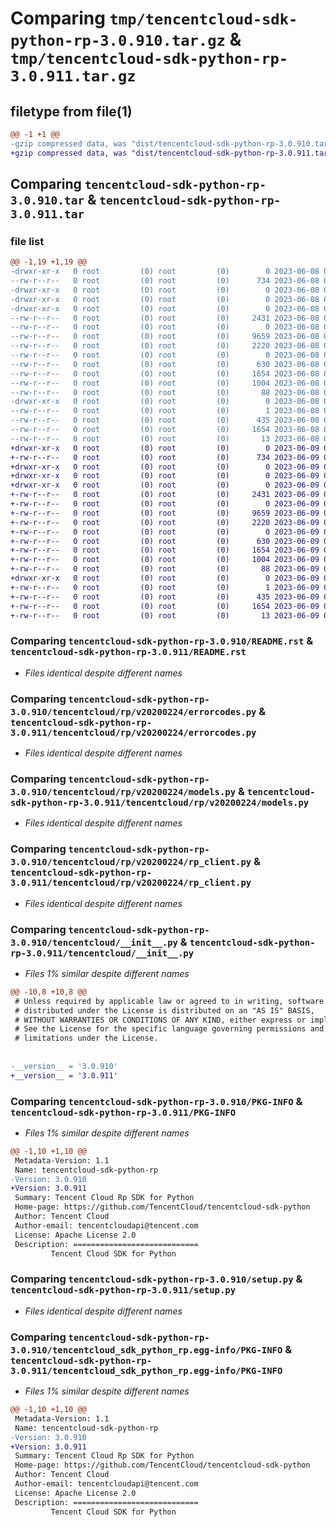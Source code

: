 # Comparing `tmp/tencentcloud-sdk-python-rp-3.0.910.tar.gz` & `tmp/tencentcloud-sdk-python-rp-3.0.911.tar.gz`

## filetype from file(1)

```diff
@@ -1 +1 @@
-gzip compressed data, was "dist/tencentcloud-sdk-python-rp-3.0.910.tar", last modified: Thu Jun  8 09:17:41 2023, max compression
+gzip compressed data, was "dist/tencentcloud-sdk-python-rp-3.0.911.tar", last modified: Fri Jun  9 02:25:20 2023, max compression
```

## Comparing `tencentcloud-sdk-python-rp-3.0.910.tar` & `tencentcloud-sdk-python-rp-3.0.911.tar`

### file list

```diff
@@ -1,19 +1,19 @@
-drwxr-xr-x   0 root         (0) root         (0)        0 2023-06-08 09:17:41.000000 tencentcloud-sdk-python-rp-3.0.910/
--rw-r--r--   0 root         (0) root         (0)      734 2023-06-08 09:17:41.000000 tencentcloud-sdk-python-rp-3.0.910/README.rst
-drwxr-xr-x   0 root         (0) root         (0)        0 2023-06-08 09:17:41.000000 tencentcloud-sdk-python-rp-3.0.910/tencentcloud/
-drwxr-xr-x   0 root         (0) root         (0)        0 2023-06-08 09:17:41.000000 tencentcloud-sdk-python-rp-3.0.910/tencentcloud/rp/
-drwxr-xr-x   0 root         (0) root         (0)        0 2023-06-08 09:17:41.000000 tencentcloud-sdk-python-rp-3.0.910/tencentcloud/rp/v20200224/
--rw-r--r--   0 root         (0) root         (0)     2431 2023-06-08 09:17:41.000000 tencentcloud-sdk-python-rp-3.0.910/tencentcloud/rp/v20200224/errorcodes.py
--rw-r--r--   0 root         (0) root         (0)        0 2023-06-08 09:17:41.000000 tencentcloud-sdk-python-rp-3.0.910/tencentcloud/rp/v20200224/__init__.py
--rw-r--r--   0 root         (0) root         (0)     9659 2023-06-08 09:17:41.000000 tencentcloud-sdk-python-rp-3.0.910/tencentcloud/rp/v20200224/models.py
--rw-r--r--   0 root         (0) root         (0)     2220 2023-06-08 09:17:41.000000 tencentcloud-sdk-python-rp-3.0.910/tencentcloud/rp/v20200224/rp_client.py
--rw-r--r--   0 root         (0) root         (0)        0 2023-06-08 09:17:41.000000 tencentcloud-sdk-python-rp-3.0.910/tencentcloud/rp/__init__.py
--rw-r--r--   0 root         (0) root         (0)      630 2023-06-08 09:17:41.000000 tencentcloud-sdk-python-rp-3.0.910/tencentcloud/__init__.py
--rw-r--r--   0 root         (0) root         (0)     1654 2023-06-08 09:17:41.000000 tencentcloud-sdk-python-rp-3.0.910/PKG-INFO
--rw-r--r--   0 root         (0) root         (0)     1004 2023-06-08 09:17:41.000000 tencentcloud-sdk-python-rp-3.0.910/setup.py
--rw-r--r--   0 root         (0) root         (0)       88 2023-06-08 09:17:41.000000 tencentcloud-sdk-python-rp-3.0.910/setup.cfg
-drwxr-xr-x   0 root         (0) root         (0)        0 2023-06-08 09:17:41.000000 tencentcloud-sdk-python-rp-3.0.910/tencentcloud_sdk_python_rp.egg-info/
--rw-r--r--   0 root         (0) root         (0)        1 2023-06-08 09:17:41.000000 tencentcloud-sdk-python-rp-3.0.910/tencentcloud_sdk_python_rp.egg-info/dependency_links.txt
--rw-r--r--   0 root         (0) root         (0)      435 2023-06-08 09:17:41.000000 tencentcloud-sdk-python-rp-3.0.910/tencentcloud_sdk_python_rp.egg-info/SOURCES.txt
--rw-r--r--   0 root         (0) root         (0)     1654 2023-06-08 09:17:41.000000 tencentcloud-sdk-python-rp-3.0.910/tencentcloud_sdk_python_rp.egg-info/PKG-INFO
--rw-r--r--   0 root         (0) root         (0)       13 2023-06-08 09:17:41.000000 tencentcloud-sdk-python-rp-3.0.910/tencentcloud_sdk_python_rp.egg-info/top_level.txt
+drwxr-xr-x   0 root         (0) root         (0)        0 2023-06-09 02:25:20.000000 tencentcloud-sdk-python-rp-3.0.911/
+-rw-r--r--   0 root         (0) root         (0)      734 2023-06-09 02:25:20.000000 tencentcloud-sdk-python-rp-3.0.911/README.rst
+drwxr-xr-x   0 root         (0) root         (0)        0 2023-06-09 02:25:20.000000 tencentcloud-sdk-python-rp-3.0.911/tencentcloud/
+drwxr-xr-x   0 root         (0) root         (0)        0 2023-06-09 02:25:20.000000 tencentcloud-sdk-python-rp-3.0.911/tencentcloud/rp/
+drwxr-xr-x   0 root         (0) root         (0)        0 2023-06-09 02:25:20.000000 tencentcloud-sdk-python-rp-3.0.911/tencentcloud/rp/v20200224/
+-rw-r--r--   0 root         (0) root         (0)     2431 2023-06-09 02:25:20.000000 tencentcloud-sdk-python-rp-3.0.911/tencentcloud/rp/v20200224/errorcodes.py
+-rw-r--r--   0 root         (0) root         (0)        0 2023-06-09 02:25:20.000000 tencentcloud-sdk-python-rp-3.0.911/tencentcloud/rp/v20200224/__init__.py
+-rw-r--r--   0 root         (0) root         (0)     9659 2023-06-09 02:25:20.000000 tencentcloud-sdk-python-rp-3.0.911/tencentcloud/rp/v20200224/models.py
+-rw-r--r--   0 root         (0) root         (0)     2220 2023-06-09 02:25:20.000000 tencentcloud-sdk-python-rp-3.0.911/tencentcloud/rp/v20200224/rp_client.py
+-rw-r--r--   0 root         (0) root         (0)        0 2023-06-09 02:25:20.000000 tencentcloud-sdk-python-rp-3.0.911/tencentcloud/rp/__init__.py
+-rw-r--r--   0 root         (0) root         (0)      630 2023-06-09 02:25:20.000000 tencentcloud-sdk-python-rp-3.0.911/tencentcloud/__init__.py
+-rw-r--r--   0 root         (0) root         (0)     1654 2023-06-09 02:25:20.000000 tencentcloud-sdk-python-rp-3.0.911/PKG-INFO
+-rw-r--r--   0 root         (0) root         (0)     1004 2023-06-09 02:25:20.000000 tencentcloud-sdk-python-rp-3.0.911/setup.py
+-rw-r--r--   0 root         (0) root         (0)       88 2023-06-09 02:25:20.000000 tencentcloud-sdk-python-rp-3.0.911/setup.cfg
+drwxr-xr-x   0 root         (0) root         (0)        0 2023-06-09 02:25:20.000000 tencentcloud-sdk-python-rp-3.0.911/tencentcloud_sdk_python_rp.egg-info/
+-rw-r--r--   0 root         (0) root         (0)        1 2023-06-09 02:25:20.000000 tencentcloud-sdk-python-rp-3.0.911/tencentcloud_sdk_python_rp.egg-info/dependency_links.txt
+-rw-r--r--   0 root         (0) root         (0)      435 2023-06-09 02:25:20.000000 tencentcloud-sdk-python-rp-3.0.911/tencentcloud_sdk_python_rp.egg-info/SOURCES.txt
+-rw-r--r--   0 root         (0) root         (0)     1654 2023-06-09 02:25:20.000000 tencentcloud-sdk-python-rp-3.0.911/tencentcloud_sdk_python_rp.egg-info/PKG-INFO
+-rw-r--r--   0 root         (0) root         (0)       13 2023-06-09 02:25:20.000000 tencentcloud-sdk-python-rp-3.0.911/tencentcloud_sdk_python_rp.egg-info/top_level.txt
```

### Comparing `tencentcloud-sdk-python-rp-3.0.910/README.rst` & `tencentcloud-sdk-python-rp-3.0.911/README.rst`

 * *Files identical despite different names*

### Comparing `tencentcloud-sdk-python-rp-3.0.910/tencentcloud/rp/v20200224/errorcodes.py` & `tencentcloud-sdk-python-rp-3.0.911/tencentcloud/rp/v20200224/errorcodes.py`

 * *Files identical despite different names*

### Comparing `tencentcloud-sdk-python-rp-3.0.910/tencentcloud/rp/v20200224/models.py` & `tencentcloud-sdk-python-rp-3.0.911/tencentcloud/rp/v20200224/models.py`

 * *Files identical despite different names*

### Comparing `tencentcloud-sdk-python-rp-3.0.910/tencentcloud/rp/v20200224/rp_client.py` & `tencentcloud-sdk-python-rp-3.0.911/tencentcloud/rp/v20200224/rp_client.py`

 * *Files identical despite different names*

### Comparing `tencentcloud-sdk-python-rp-3.0.910/tencentcloud/__init__.py` & `tencentcloud-sdk-python-rp-3.0.911/tencentcloud/__init__.py`

 * *Files 1% similar despite different names*

```diff
@@ -10,8 +10,8 @@
 # Unless required by applicable law or agreed to in writing, software
 # distributed under the License is distributed on an "AS IS" BASIS,
 # WITHOUT WARRANTIES OR CONDITIONS OF ANY KIND, either express or implied.
 # See the License for the specific language governing permissions and
 # limitations under the License.
 
 
-__version__ = '3.0.910'
+__version__ = '3.0.911'
```

### Comparing `tencentcloud-sdk-python-rp-3.0.910/PKG-INFO` & `tencentcloud-sdk-python-rp-3.0.911/PKG-INFO`

 * *Files 1% similar despite different names*

```diff
@@ -1,10 +1,10 @@
 Metadata-Version: 1.1
 Name: tencentcloud-sdk-python-rp
-Version: 3.0.910
+Version: 3.0.911
 Summary: Tencent Cloud Rp SDK for Python
 Home-page: https://github.com/TencentCloud/tencentcloud-sdk-python
 Author: Tencent Cloud
 Author-email: tencentcloudapi@tencent.com
 License: Apache License 2.0
 Description: ============================
         Tencent Cloud SDK for Python
```

### Comparing `tencentcloud-sdk-python-rp-3.0.910/setup.py` & `tencentcloud-sdk-python-rp-3.0.911/setup.py`

 * *Files identical despite different names*

### Comparing `tencentcloud-sdk-python-rp-3.0.910/tencentcloud_sdk_python_rp.egg-info/PKG-INFO` & `tencentcloud-sdk-python-rp-3.0.911/tencentcloud_sdk_python_rp.egg-info/PKG-INFO`

 * *Files 1% similar despite different names*

```diff
@@ -1,10 +1,10 @@
 Metadata-Version: 1.1
 Name: tencentcloud-sdk-python-rp
-Version: 3.0.910
+Version: 3.0.911
 Summary: Tencent Cloud Rp SDK for Python
 Home-page: https://github.com/TencentCloud/tencentcloud-sdk-python
 Author: Tencent Cloud
 Author-email: tencentcloudapi@tencent.com
 License: Apache License 2.0
 Description: ============================
         Tencent Cloud SDK for Python
```

